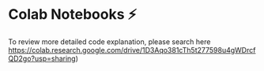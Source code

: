 # Colab Notebooks ⚡
To review more detailed code explanation, please search here <br/>
https://colab.research.google.com/drive/1D3Aqo381cTh5t277598u4gWDrcfQD2go?usp=sharing)
